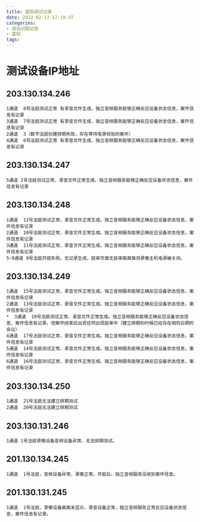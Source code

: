 ```yaml
---
title: 富阳调试记录
date: 2022-02-17 17:19:37
categories:
- 调试问题记录
- 富阳
tags:
---
```


# 测试设备IP地址
## 203.130.134.246
    1通道  8号法庭测试正常 有录音文件生成，独立音频服务能够正确反应设备状态信息，案件信息有记录
    3通道  7号法庭测试正常 有录音文件生成，独立音频服务能够正确反应设备状态信息，案件信息有记录
    2通道  3（数字法庭创建排期失败，存在等待笔录校验的案件）
    4通道  6号法庭测试正常 有录音文件生成，独立音频服务能够正确反应设备状态信息，案件信息有记录


## 203.130.134.247
    5通道 2号法庭测试正常，录音文件正常生成。独立音频服务能够正确反应设备状态信息，案件信息有记录

## 203.130.134.248
    1通道  12号法庭测试正常，录音文件正常生成。独立音频服务能够正确反应设备状态信息，案件信息有记录
    2通道  10号法庭测试正常，录音文件正常生成。独立音频服务能够正确反应设备状态信息，案件信息有记录
    3通道  11号法庭测试正常，录音文件正常生成。独立音频服务能够正确反应设备状态信息，案件信息有记录
    5~9通道 9号法庭开庭失败。无记录生成，庭审页面无庭审画面推测录像主机电源被关闭。


## 203.130.134.249
    1通道  15号法庭测试正常，录音文件正常生成。独立音频服务能够正确反应设备状态信息，案件信息有记录
    2通道  13号法庭测试正常，录音文件正常生成。独立音频服务能够正确反应设备状态信息，案件信息有记录
    *  3通道  18号法庭测试正常，录音文件正常生成。独立音频服务能够正确反应设备状态信息，案件信息有记录。但案件结束后出现任然出现庭审中（建立排期的时候已经存在相同日期的会议）
    4通道  17号法庭测试正常，录音文件正常生成。独立音频服务能够正确反应设备状态信息，案件信息有记录
    5通道  14号法庭测试正常，录音文件正常生成。独立音频服务能够正确反应设备状态信息，案件信息有记录
    6通道  16号法庭测试正常，录音文件正常生成。独立音频服务能够正确反应设备状态信息，案件信息有记录

## 203.130.134.250
    1通道  21号法庭无法建立排期测试
    2通道  20号法庭无法建立排期测试




## 203.130.131.246
    1通道 1号法庭录像设备音频设备异常，无法排期测试。


## 201.130.134.245
    1通道  1号法庭，音频设备异常，录像正常。开庭后，独立音频服务没收到案件信息。

## 201.130.131.245
    1通道  1号法庭，录像设备画面未显示，录音设备正常，独立音频服务正常反应设备状态信息，案件信息有记录。

